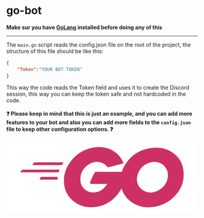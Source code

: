 # go-bot
**__Make sur you have <a href="https://go.dev/dl/">GoLang</a> installed before doing any of this__**

------------------------

The `main.go` script reads the config.json file on the root of the project, the structure of this file should be like this:

```json
{
    "Token":"YOUR BOT TOKEN"
}
```

This way the code reads the Token field and uses it to create the Discord session, this way you can keep the token safe and not hardcoded in the code.
<br><br>
**❓ Please keep in mind that this is just an example, and you can add more features to your bot and also you can add more fields to the `config.json` file to keep other configuration options. ❓**<br><br>
<img src="https://github.com/PwnHash/go-bot/blob/main/img/logo.png" alt="GoLang">
